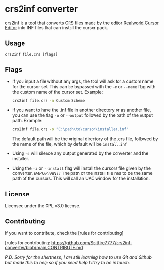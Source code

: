 # crs2inf converter
crs2inf is a tool that converts CRS files made by the editor [Realworld Cursor Editor] into INF files that can install the cursor pack.
## Usage
```batch
crs2inf file.crs [flags]
```
## Flags
- If you input a file without any args, the tool will ask for a custom name for the cursor set. This can be bypassed with the `-n` or `--name` flag with the custom name of the cursor set. Example:
    ```sh
    crs2inf file.crs -n Custom Scheme
    ```
- If you want to have the .inf file in another directory or as another file, you can use the flag `-o` or `--output` followed by the path of the output path. Example:
    ```sh
    crs2inf file.crs -o "C:\path\to\cursor\installer.inf"
    ```
    The default path will be the original directory of the .crs file, followed by the name of the file, which by default will be `install.inf`

- Using `-s` will silence any output generated by the converter and the installer.
    
- Using the `-i` or `--install` flag will install the cursors file given by the converter. _IMPORTANT!_ The path of the install file has to be the same path of the cursors. This will call an UAC window for the installation.

## License
Licensed under the GPL v3.0 license.

## Contributing
If you want to contribute, check the [rules for contributing]

[Realworld Cursor Editor]: <https://www.rw-designer.com/cursor-maker>
[rules for contributing: <https://github.com/Spitfire7777/crs2inf-converter/blob/main/CONTRIBUTE.md>

_P.D. Sorry for the shortness, I am still learning how to use Git and Github but made this to help so if you need help I'll try to be in touch._
